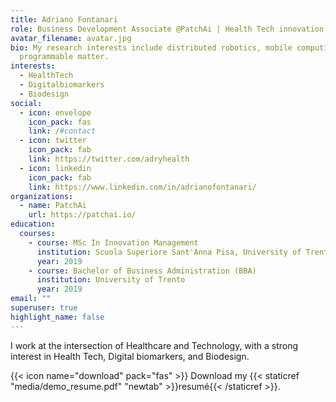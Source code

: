 ```yaml
---
title: Adriano Fontanari
role: Business Development Associate @PatchAi | Health Tech innovation
avatar_filename: avatar.jpg
bio: My research interests include distributed robotics, mobile computing and
  programmable matter.
interests:
  - HealthTech
  - Digitalbiomarkers
  - Biodesign
social:
  - icon: envelope
    icon_pack: fas
    link: /#contact
  - icon: twitter
    icon_pack: fab
    link: https://twitter.com/adryhealth
  - icon: linkedin
    icon_pack: fab
    link: https://www.linkedin.com/in/adrianofontanari/
organizations:
  - name: PatchAi
    url: https://patchai.io/
education:
  courses:
    - course: MSc In Innovation Management
      institution: Scuola Superiore Sant'Anna Pisa, University of Trento
      year: 2019
    - course: Bachelor of Business Administration (BBA)
      institution: University of Trento
      year: 2019
email: ""
superuser: true
highlight_name: false
---
```

I work at the intersection of Healthcare and Technology, with a strong interest in Health Tech, Digital biomarkers, and Biodesign. 

{{< icon name="download" pack="fas" >}} Download my {{< staticref "media/demo_resume.pdf" "newtab" >}}resumé{{< /staticref >}}.